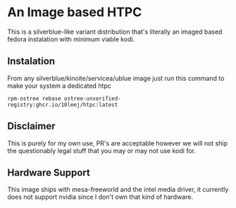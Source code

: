# An Image based HTPC

This is a silverblue-like variant distribution that's literally an imaged based fedora instalation with minimum viable kodi.

## Instalation
From any silverblue/kinoite/servicea/ublue image just run this command to make your system a dedicated htpc

`` rpm-ostree rebase ostree-unverified-registry:ghcr.io/10leej/htpc:latest  ``

## Disclaimer
This is purely for my own use, PR's are acceptable however we will not ship the questionably legal stuff that you may or may not use kodi for.


## Hardware Support
This image ships with mesa-freeworld and the intel media driver, it currently does not support nvidia since I don't own that kind of hardware.
